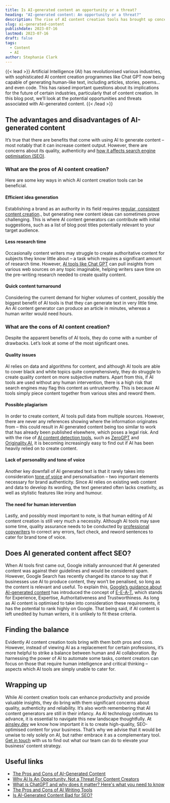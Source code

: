 ```yaml
---
title: Is AI-generated content an opportunity or a threat?
heading: "AI-generated content: An opportunity or a threat?"
description: The rise of AI content creation tools has brought up concerns about its effect on SEO. Read on to learn more about the pros and cons of AI generated content.
slug: ai-generated-content
publishdate: 2023-07-16
lastmod: 2023-07-16
draft: false
tags:
  - Content
  - AI
author: Stephanie Clark
---
```


{{< lead >}}
Artificial Intelligence (AI) has revolutionised various industries, with sophisticated AI content creation programmes
like Chat GPT now being capable of generating human-like text, including articles, stories, poems…and even code. This
has raised important questions about its implications for the future of certain industries, particularly that of content
creation. In this blog post, we’ll look at the potential opportunities and threats associated with AI-generated content.
{{< /lead >}}

## The advantages and disadvantages of AI-generated content

It’s true that there are benefits that come with using AI to generate content – most notably that it can increase
content output. However, there are concerns about its quality, authenticity
and [how it affects search engine optimisation (SEO)](https://proofed.co.uk/knowledge-hub/is-ai-generated-content-bad-for-seo/).

### What are the pros of AI content creation?

Here are some key ways in which AI content creation tools can be beneficial.

#### Efficient idea generation

Establishing a brand as an authority in its field
requires [regular, consistent content creation](https://rockcontent.com/blog/how-often-should-you-blog/#:~:text=Once%20or%20twice%20a%20week%20is%20a%20good%20goal.&text=Do%20you%20have%20a%20team,days%2C%20or%20every%20seven%20days).,
but generating new content ideas can sometimes prove challenging. This is where AI content generators can contribute
with initial suggestions, such as a list of blog post titles potentially relevant to your target audience.

#### Less research time

Occasionally content writers may struggle to create authoritative content for subjects they know little about – a task
which requires a significant amount of research time.
However, [AI tools like Chat GPT](https://www.forbes.com/sites/bernardmarr/2023/03/01/the-best-examples-of-what-you-can-do-with-chatgpt/?sh=5c861e7adf11)
can pull insights from various web sources on any topic imaginable, helping writers save time on the pre-writing
research needed to create quality content.

#### Quick content turnaround

Considering the current demand for higher volumes of content, possibly the biggest benefit of AI tools is that they can
generate text in very little time. An AI content generator can produce an article in minutes, whereas a human writer
would need hours.

### What are the cons of AI content creation?

Despite the apparent benefits of AI tools, they do come with a number of drawbacks. Let’s look at some of the most
significant ones.

#### Quality issues

AI relies on data and algorithms for content, and although AI tools are able to cover black and white topics quite
comprehensively, they do struggle to create quality content on more subjective matters. Apart from this, if AI tools are
used without any human intervention, there is a high risk that search engines may flag this content as untrustworthy.
This is because AI tools simply piece content together from various sites and reword them.

#### Possible plagiarism

In order to create content, AI tools pull data from multiple sources. However, there are never any references showing
where the information originates from – this could result in AI generated content being too similar to work that has
already been published elsewhere, which poses a legal risk. And with the rise
of [AI content detection tools](https://blog.hubspot.com/marketing/ai-detection#best-ai-detection-tool), such
as [ZeroGPT](https://www.zerogpt.com/) and [Originality.AI](https://originality.ai/?lmref=vZHK4A), it is becoming
increasingly easy to find out if AI has been heavily relied on to create content.

#### Lack of personality and tone of voice

Another key downfall of AI generated text is that it rarely takes into
consideration [tone of voice](https://sproutsocial.com/insights/brand-voice/) and personalisation – two important
elements necessary for brand authenticity. Since AI relies on existing web content and data to develop its wording, the
text generated often lacks creativity, as well as stylistic features like irony and humour.

#### The need for human intervention 

Lastly, and possibly most important to note, is that human editing of AI content creation is still very much a
necessity. Although AI tools may save some time, quality assurance needs to be conducted
by [professional copywriters](https://ainsley.dev/insights/benefits-of-hiring-a-copywriter/) to correct any errors, fact
check, and reword sentences to cater for brand tone of voice.

## Does AI generated content affect SEO?

When AI tools first came out, Google initially announced that AI generated content was against their guidelines and
would be considered spam. However, Google Search has recently changed its stance to say that if businesses use AI to
produce content, they won’t be penalised, so long as the content is relevant and useful. To explain
this, [Google’s guidance about AI-generated content](https://developers.google.com/search/blog/2023/02/google-search-and-ai-content)
has introduced the concept
of [E-E-A-T](https://ahrefs.com/blog/eat-seo/#:~:text=E%2DA%2DT%2D%20stands%20for%20expertise%2C%20authoritativeness,quality%20of%20Google's%20search%20results.),
which stands for Experience, Expertise, Authoritativeness and Trustworthiness. As long as AI content is optimised to
take into consideration these requirements, it has the potential to rank highly on Google. That being said, if AI
content is left unedited by human writers, it is unlikely to fit these criteria.

## Finding the balance

Evidently AI content creation tools bring with them both pros and cons. However, instead of viewing AI as a replacement
for certain professions, it’s more helpful to strike a balance between human and AI collaboration. By harnessing the
power of AI to automate some tasks, content creators can focus on those that require human intelligence and critical
thinking – aspects which AI tools are simply unable to cater for.

## Wrapping up

While AI content creation tools can enhance productivity and provide valuable insights, they do bring with them
significant concerns about quality, authenticity and reliability. It’s also worth remembering that AI content generators
are still in their infancy. As AI technology continues to advance, it is essential to navigate this new landscape
thoughtfully. At [ainsley.dev](http://ainsley.dev) we know how important it is to create high-quality, SEO-optimised
content for your business. That’s why we advise that it would be unwise to rely solely on AI, but rather embrace it as a
complementary tool. [Get in touch](https://ainsley.dev/contact/) with us to find out what our team can do to elevate
your business’ content strategy.

## Useful links

* [The Pros and Cons of AI-Generated Content](https://blog.hubspot.com/marketing/ai-generated-content)
* [Why AI Is An Opportunity, Not a Threat For Content Creators](https://www.linkedin.com/pulse/why-ai-opportunity-threat-content-creators-nobuhle-funda/)
* [What is ChatGPT and why does it matter? Here's what you need to know](https://www.zdnet.com/article/what-is-chatgpt-and-why-does-it-matter-heres-everything-you-need-to-know/)
* [The Pros and Cons of AI Writing Tools](https://www.simplilearn.com/pros-and-cons-of-ai-writing-tools-article#the_cons_of_ai_writing_tools)
* [Is AI-Generated Content Bad for SEO?](https://proofed.co.uk/knowledge-hub/is-ai-generated-content-bad-for-seo/)
